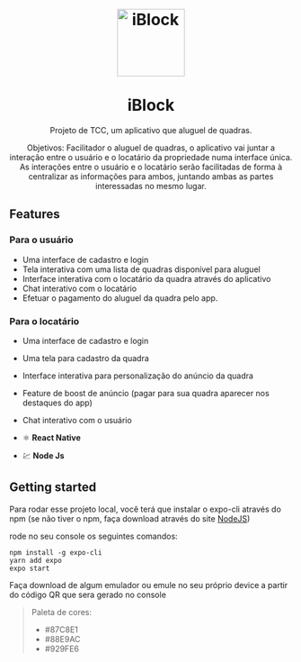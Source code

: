 <h1 align="center">
<br>
  <img src="" alt="iBlock" width="120">
<br>
<br>
iBlock
</h1>

<p align="center">Projeto de TCC, um aplicativo que aluguel de quadras.</p>

<p align="center">
  Objetivos:
Facilitador o aluguel de quadras, o aplicativo vai juntar a interação entre o usuário e o locatário da propriedade numa interface única. As interações entre o usuário e o locatário serão facilitadas de forma à centralizar as informações para ambos, juntando ambas as partes interessadas no mesmo lugar.
</p>

## Features

[//]: # "Add the features of your project here:"

### Para o usuário

- Uma interface de cadastro e login
- Tela interativa com uma lista de quadras disponível para aluguel
- Interface interativa com o locatário da quadra através do aplicativo
- Chat interativo com o locatário
- Efetuar o pagamento do aluguel da quadra pelo app.

### Para o locatário

- Uma interface de cadastro e login
- Uma tela para cadastro da quadra
- Interface interativa para personalização do anúncio da quadra
- Feature de boost de anúncio (pagar para sua quadra aparecer nos destaques do app)
- Chat interativo com o usuário

- ⚛️ **React Native**
- 💹 **Node Js**

## Getting started

Para rodar esse projeto local, você terá que instalar o expo-cli através do npm (se não tiver o npm, faça download através do site [NodeJS](https://nodejs.org))

rode no seu console os seguintes comandos:

```
npm install -g expo-cli
yarn add expo
expo start
```

Faça download de algum emulador ou emule no seu próprio device a partir do código QR que sera gerado no console

> Paleta de cores:
>
> - #87C8E1
> - #88E9AC
> - #929FE6
